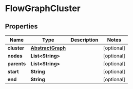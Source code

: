 

# FlowGraphCluster


## Properties

| Name | Type | Description | Notes |
|------------ | ------------- | ------------- | -------------|
|**cluster** | [**AbstractGraph**](AbstractGraph.md) |  |  [optional] |
|**nodes** | **List&lt;String&gt;** |  |  [optional] |
|**parents** | **List&lt;String&gt;** |  |  [optional] |
|**start** | **String** |  |  [optional] |
|**end** | **String** |  |  [optional] |



